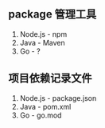 ## package 管理工具
1. Node.js - npm
2. Java - Maven
3. Go - ?

## 项目依赖记录文件
1. Node.js - package.json
2. Java - pom.xml
3. Go - go.mod